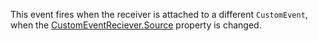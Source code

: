 This event fires when the receiver is attached to a different `CustomEvent`, when the [CustomEventReciever.Source](https://developer.roblox.com/search#stq=Source) property is changed.